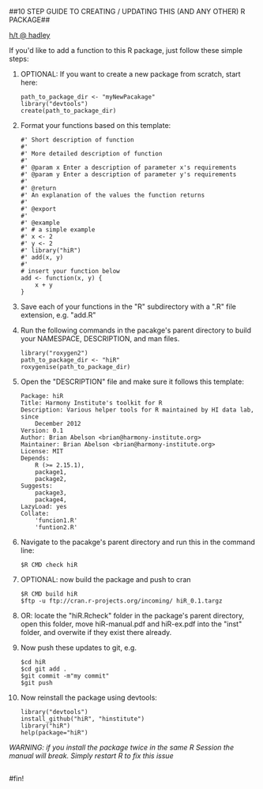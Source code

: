 ##10 STEP GUIDE TO CREATING / UPDATING THIS (AND ANY OTHER) R PACKAGE##

[h/t @ hadley](http://scholarship.rice.edu/bitstream/handle/1911/36084/r-packages.key.pdf?sequence=2)

If you'd like to add a function to this R package,
just follow these simple steps:

1. OPTIONAL: If you want to create a new package from scratch, start here:

    ```
    path_to_package_dir <- "myNewPacakage"
    library("devtools")
    create(path_to_package_dir)
    ```

2. Format your functions based on this template:

    ```
    #' Short description of function
    #'
    #' More detailed description of function
    #'
    #' @param x Enter a description of parameter x's requirements
    #' @param y Enter a description of parameter y's requirements
    #'
    #' @return
    #' An explanation of the values the function returns
    #'
    #' @export
    #'
    #' @example
    #' # a simple example
    #' x <- 2
    #' y <- 2
    #' library("hiR")
    #' add(x, y)
    #'
    # insert your function below
    add <- function(x, y) {
        x + y
    }
    ```

3. Save each of your functions in the "R" subdirectory with a ".R" file extension, e.g. "add.R"

4. Run the following commands in the pacakge's parent directory to build your NAMESPACE, DESCRIPTION, and man files.

    ```
    library("roxygen2")
    path_to_package_dir <- "hiR"
    roxygenise(path_to_package_dir)
    ```

5. Open the "DESCRIPTION" file and make sure it follows this template:
    ```
    Package: hiR
    Title: Harmony Institute's toolkit for R
    Description: Various helper tools for R maintained by HI data lab, since
        December 2012
    Version: 0.1
    Author: Brian Abelson <brian@harmony-institute.org>
    Maintainer: Brian Abelson <brian@harmony-institute.org>
    License: MIT
    Depends:
        R (>= 2.15.1),
        package1,
        package2,
    Suggests:
        package3,
        package4,
    LazyLoad: yes
    Collate:
        'funcion1.R'
        'funtion2.R'
    ```

6. Navigate to the pacakge's parent directory and run this in the command line:

    ```
    $R CMD check hiR
    ```

7. OPTIONAL: now build the package and push to cran

    ```
    $R CMD build hiR
    $ftp -u ftp://cran.r-projects.org/incoming/ hiR_0.1.targz
    ```
8. OR: locate the "hiR.Rcheck" folder in the package's parent directory, open this folder, move hiR-manual.pdf and hiR-ex.pdf into the "inst" folder, and overwite if they exist there already.

9. Now push these updates to git, e.g.

    ```
    $cd hiR
    $cd git add .
    $git commit -m"my commit"
    $git push
    ```

10. Now reinstall the package using devtools:

    ```
    library("devtools")
    install_github("hiR", "hinstitute")
    library("hiR")
    help(package="hiR")
    ```

_WARNING: if you install the package twice in the same R Session the manual will break._
_Simply restart R to fix this issue_
## ##
#fin!









